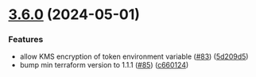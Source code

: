 # [3.6.0](https://github.com/observeinc/terraform-aws-lambda/compare/v3.5.1...v3.6.0) (2024-05-01)


### Features

* allow KMS encryption of token environment variable ([#83](https://github.com/observeinc/terraform-aws-lambda/issues/83)) ([5d209d5](https://github.com/observeinc/terraform-aws-lambda/commit/5d209d56d478e3e810d4e65bc26eb6daed95beca))
* bump min terraform version to 1.1.1 ([#85](https://github.com/observeinc/terraform-aws-lambda/issues/85)) ([c660124](https://github.com/observeinc/terraform-aws-lambda/commit/c660124248bc0a3a3ef2a2d96dcef982e85af68e))



